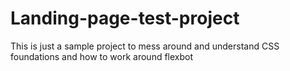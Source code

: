 # Landing-page-test-project
This is just a sample project to mess around and understand CSS foundations and how to work around flexbot 
